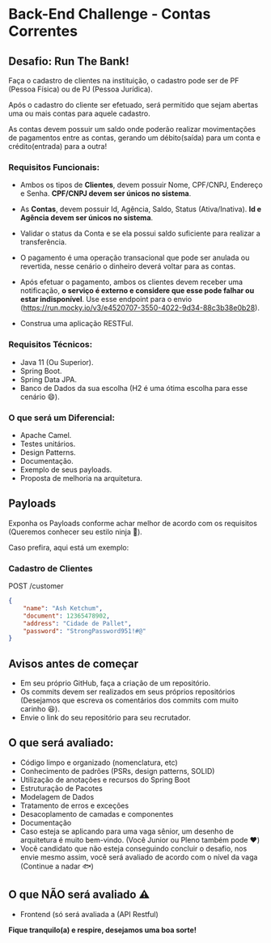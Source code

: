 # Back-End Challenge - Contas Correntes

## Desafio: Run The Bank!

Faça o cadastro de clientes na instituição, o cadastro pode ser de PF (Pessoa Física) ou de PJ (Pessoa Jurídica). 

Após o cadastro do cliente ser efetuado, será permitido que sejam abertas uma ou mais contas para aquele cadastro. 

As contas devem possuir um saldo onde poderão realizar movimentações de pagamentos entre as contas, gerando um débito(saída) para um conta e crédito(entrada) para a outra!


### Requisitos Funcionais:

-   Ambos os tipos de **Clientes**, devem possuir Nome, CPF/CNPJ, Endereço e Senha. **CPF/CNPJ devem ser únicos no sistema**.

-   As **Contas**, devem possuir Id, Agência, Saldo, Status (Ativa/Inativa). **Id e Agência devem ser únicos no sistema**.

-   Validar o status da Conta e se ela possui saldo suficiente para realizar a transferência.

-   O pagamento é uma operação transacional que pode ser anulada ou revertida, nesse cenário o dinheiro deverá voltar para as contas.

-   Após efetuar o pagamento, ambos os clientes devem receber uma notificação, **o serviço é externo e considere que esse pode falhar ou estar indisponível**. Use esse endpoint para o envio (https://run.mocky.io/v3/e4520707-3550-4022-9d34-88c3b38e0b28).

-   Construa uma aplicação RESTFul.


### Requisitos Técnicos:

-   Java 11 (Ou Superior).
-   Spring Boot.
-   Spring Data JPA.
-   Banco de Dados da sua escolha (H2 é uma ótima escolha para esse cenário 😄).

### O que será um Diferencial:

-   Apache Camel.
-   Testes unitários.
-   Design Patterns.
-   Documentação.
-   Exemplo de seus payloads.
-   Proposta de melhoria na arquitetura.

## Payloads

Exponha os Payloads conforme achar melhor de acordo com os requisitos (Queremos conhecer seu estilo ninja 🥷).

Caso prefira, aqui está um exemplo:

### Cadastro de Clientes

POST /customer
```json
{
    "name": "Ash Ketchum",
    "document": 12365478902,
    "address": "Cidade de Pallet",
    "password": "StrongPassword951!#@"
}
```

  
## Avisos antes de começar

-   Em seu próprio GitHub, faça a criação de um repositório.
-   Os commits devem ser realizados em seus próprios repositórios (Desejamos que escreva os comentários dos commits com muito carinho 😆).
-   Envie o link do seu repositório para seu recrutador.


## O que será avaliado:

-   Código limpo e organizado (nomenclatura, etc)
-   Conhecimento de padrões (PSRs, design patterns, SOLID)
-   Utilização de anotações e recursos do Spring Boot
-   Estruturação de Pacotes
-   Modelagem de Dados
-   Tratamento de erros e exceções
-   Desacoplamento de camadas e componentes
-   Documentação
-   Caso esteja se aplicando para uma vaga sênior, um desenho de arquitetura é muito bem-vindo. (Você Junior ou Pleno também pode :heart:)
-   Você candidato que não esteja conseguindo concluir o desafio, nos envie mesmo assim, você será avaliado de acordo com o nível da vaga (Continue a nadar 🐟)


## O que NÃO será avaliado :warning:
-   Frontend (só será avaliada a (API Restful)


**Fique tranquilo(a) e respire, desejamos uma boa sorte!**
